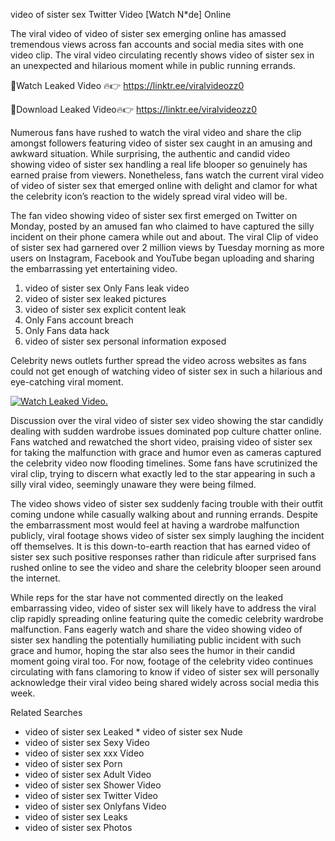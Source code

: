 ﻿video of sister sex Twitter Video [Watch N*de] Online

The viral video of ﻿video of sister sex emerging online has amassed tremendous views across fan accounts and social media sites with one video clip. The viral video circulating recently shows ﻿video of sister sex in an unexpected and hilarious moment while in public running errands. 

🔴Watch Leaked Video 🔥👉  https://linktr.ee/viralvideozz0 

🔴Download Leaked Video🔥👉  https://linktr.ee/viralvideozz0 

Numerous fans have rushed to watch the viral video and share the clip amongst followers featuring ﻿video of sister sex caught in an amusing and awkward situation. While surprising, the authentic and candid video showing ﻿video of sister sex handling a real life blooper so genuinely has earned praise from viewers. Nonetheless, fans watch the current viral video of ﻿video of sister sex that emerged online with delight and clamor for what the celebrity icon’s reaction to the widely spread viral video will be.

The fan video showing ﻿video of sister sex first emerged on Twitter on Monday, posted by an amused fan who claimed to have captured the silly incident on their phone camera while out and about. The viral Clip of ﻿video of sister sex had garnered over 2 million views by Tuesday morning as more users on Instagram, Facebook and YouTube began uploading and sharing the embarrassing yet entertaining video. 

1. ﻿video of sister sex Only Fans leak video
2. ﻿video of sister sex leaked pictures
3. ﻿video of sister sex explicit content leak
4. Only Fans account breach
5. Only Fans data hack
6. ﻿video of sister sex personal information exposed

Celebrity news outlets further spread the video across websites as fans could not get enough of watching ﻿video of sister sex in such a hilarious and eye-catching viral moment. 

[![Watch Leaked Video.](https://miro.medium.com/v2/resize:fit:828/format:webp/1*cilzJN44JGOrTw9NJCrNHA.gif "Watch Leaked Video")](https://linktr.ee/viralvideozz0)

Discussion over the viral ﻿video of sister sex video showing the star candidly dealing with sudden wardrobe issues dominated pop culture chatter online. Fans watched and rewatched the short video, praising ﻿video of sister sex for taking the malfunction with grace and humor even as cameras captured the celebrity video now flooding timelines. Some fans have scrutinized the viral clip, trying to discern what exactly led to the star appearing in such a silly viral video, seemingly unaware they were being filmed.

The video shows ﻿video of sister sex suddenly facing trouble with their outfit coming undone while casually walking about and running errands. Despite the embarrassment most would feel at having a wardrobe malfunction publicly, viral footage shows ﻿video of sister sex simply laughing the incident off themselves. It is this down-to-earth reaction that has earned ﻿video of sister sex such positive responses rather than ridicule after surprised fans rushed online to see the video and share the celebrity blooper seen around the internet.  

While reps for the star have not commented directly on the leaked embarrassing video, ﻿video of sister sex will likely have to address the viral clip rapidly spreading online featuring quite the comedic celebrity wardrobe malfunction. Fans eagerly watch and share the video showing ﻿video of sister sex handling the potentially humiliating public incident with such grace and humor, hoping the star also sees the humor in their candid moment going viral too. For now, footage of the celebrity video continues circulating with fans clamoring to know if ﻿video of sister sex will personally acknowledge their viral video being shared widely across social media this week.

Related Searches
* ﻿video of sister sex Leaked
﻿* video of sister sex Nude
* ﻿video of sister sex Sexy Video
* ﻿video of sister sex xxx Video
* ﻿video of sister sex Porn
* ﻿video of sister sex Adult Video
* ﻿video of sister sex Shower Video
* ﻿video of sister sex Twitter Video
* ﻿video of sister sex Onlyfans Video
* ﻿video of sister sex Leaks
* ﻿video of sister sex Photos